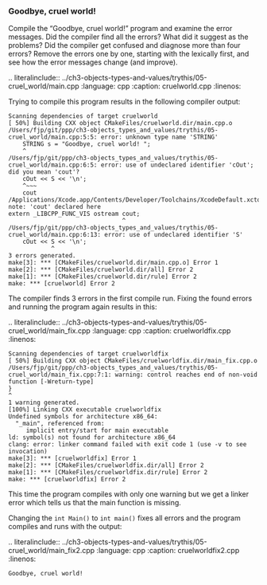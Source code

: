 ### Goodbye, cruel world!

Compile the “Goodbye, cruel world!” program and examine the error messages. 
Did the compiler find all the errors? What did it suggest as the problems? 
Did the compiler get confused and diagnose more than four errors? 
Remove the errors one by one, starting with the lexically first, and see how the error messages change (and improve).

.. literalinclude:: ../ch3-objects-types-and-values/trythis/05-cruel_world/main.cpp
   :language: cpp
   :caption: cruelworld.cpp
   :linenos:

Trying to compile this program results in the following compiler output:

```
Scanning dependencies of target cruelworld
[ 50%] Building CXX object CMakeFiles/cruelworld.dir/main.cpp.o
/Users/fjp/git/ppp/ch3-objects_types_and_values/trythis/05-cruel_world/main.cpp:5:5: error: unknown type name 'STRING'
    STRING s = "Goodbye, cruel world! ";
    ^
/Users/fjp/git/ppp/ch3-objects_types_and_values/trythis/05-cruel_world/main.cpp:6:5: error: use of undeclared identifier 'cOut'; did you mean 'cout'?
    cOut << S << '\n'; 
    ^~~~
    cout
/Applications/Xcode.app/Contents/Developer/Toolchains/XcodeDefault.xctoolchain/usr/include/c++/v1/iostream:54:33: note: 'cout' declared here
extern _LIBCPP_FUNC_VIS ostream cout;
                                ^
/Users/fjp/git/ppp/ch3-objects_types_and_values/trythis/05-cruel_world/main.cpp:6:13: error: use of undeclared identifier 'S'
    cOut << S << '\n'; 
            ^
3 errors generated.
make[3]: *** [CMakeFiles/cruelworld.dir/main.cpp.o] Error 1
make[2]: *** [CMakeFiles/cruelworld.dir/all] Error 2
make[1]: *** [CMakeFiles/cruelworld.dir/rule] Error 2
make: *** [cruelworld] Error 2
```

The compiler finds 3 errors in the first compile run. Fixing the found errors and running the program again results in this:


.. literalinclude:: ../ch3-objects-types-and-values/trythis/05-cruel_world/main_fix.cpp
   :language: cpp
   :caption: cruelworldfix.cpp
   :linenos:

```
Scanning dependencies of target cruelworldfix
[ 50%] Building CXX object CMakeFiles/cruelworldfix.dir/main_fix.cpp.o
/Users/fjp/git/ppp/ch3-objects_types_and_values/trythis/05-cruel_world/main_fix.cpp:7:1: warning: control reaches end of non-void function [-Wreturn-type]
}
^
1 warning generated.
[100%] Linking CXX executable cruelworldfix
Undefined symbols for architecture x86_64:
  "_main", referenced from:
     implicit entry/start for main executable
ld: symbol(s) not found for architecture x86_64
clang: error: linker command failed with exit code 1 (use -v to see invocation)
make[3]: *** [cruelworldfix] Error 1
make[2]: *** [CMakeFiles/cruelworldfix.dir/all] Error 2
make[1]: *** [CMakeFiles/cruelworldfix.dir/rule] Error 2
make: *** [cruelworldfix] Error 2
```

This time the program compiles with only one warning but we get a linker error which tells us that the main function is missing.


Changing the `int Main()` to `int main()` fixes all errors and the program compiles and runs with the output:

.. literalinclude:: ../ch3-objects-types-and-values/trythis/05-cruel_world/main_fix2.cpp
   :language: cpp
   :caption: cruelworldfix2.cpp
   :linenos:


```
Goodbye, cruel world!
```
